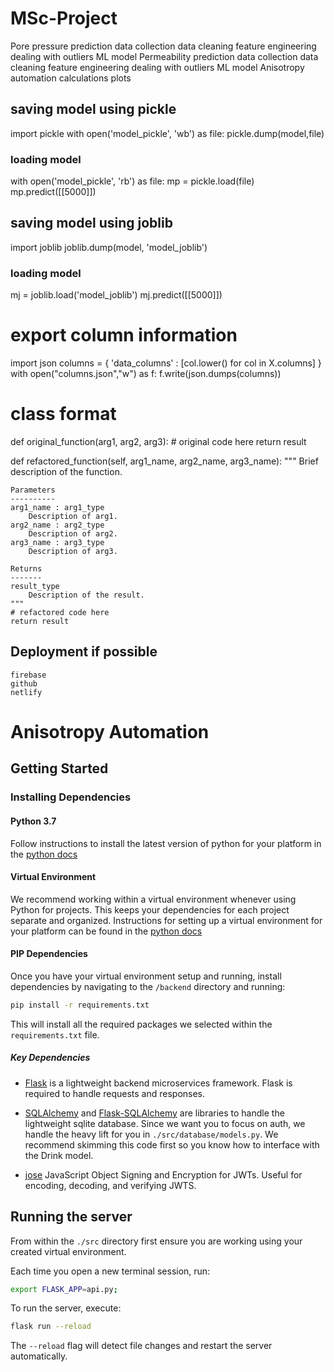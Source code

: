 # MSc-Project
Pore pressure prediction
    data collection
    data cleaning
    feature engineering
        dealing with outliers
    ML model
Permeability prediction
    data collection
    data cleaning
    feature engineering
        dealing with outliers
    ML model
Anisotropy automation
    calculations
    plots

## saving model using pickle
import pickle
with open('model_pickle', 'wb') as file:
    pickle.dump(model,file)
### loading model
with open('model_pickle', 'rb') as file:
    mp = pickle.load(file)
mp.predict([[5000]])

## saving model using joblib
import joblib
joblib.dump(model, 'model_joblib')
### loading model
mj = joblib.load('model_joblib')
mj.predict([[5000]])

# export column information
import json
columns = {
    'data_columns' : [col.lower() for col in X.columns]
}
with open("columns.json","w") as f:
    f.write(json.dumps(columns))

# class format
def original_function(arg1, arg2, arg3):
    # original code here
    return result

def refactored_function(self, arg1_name, arg2_name, arg3_name):
    """
    Brief description of the function.

    Parameters
    ----------
    arg1_name : arg1_type
        Description of arg1.
    arg2_name : arg2_type
        Description of arg2.
    arg3_name : arg3_type
        Description of arg3.

    Returns
    -------
    result_type
        Description of the result.
    """
    # refactored code here
    return result

## Deployment if possible
    firebase
    github
    netlify


# Anisotropy Automation

## Getting Started

### Installing Dependencies

#### Python 3.7

Follow instructions to install the latest version of python for your platform in the [python docs](https://docs.python.org/3/using/unix.html#getting-and-installing-the-latest-version-of-python)

#### Virtual Environment

We recommend working within a virtual environment whenever using Python for projects. This keeps your dependencies for each project separate and organized. Instructions for setting up a virtual environment for your platform can be found in the [python docs](https://packaging.python.org/guides/installing-using-pip-and-virtual-environments/)

#### PIP Dependencies

Once you have your virtual environment setup and running, install dependencies by navigating to the `/backend` directory and running:

```bash
pip install -r requirements.txt
```

This will install all the required packages we selected within the `requirements.txt` file.

##### Key Dependencies

- [Flask](http://flask.pocoo.org/) is a lightweight backend microservices framework. Flask is required to handle requests and responses.

- [SQLAlchemy](https://www.sqlalchemy.org/) and [Flask-SQLAlchemy](https://flask-sqlalchemy.palletsprojects.com/en/2.x/) are libraries to handle the lightweight sqlite database. Since we want you to focus on auth, we handle the heavy lift for you in `./src/database/models.py`. We recommend skimming this code first so you know how to interface with the Drink model.

- [jose](https://python-jose.readthedocs.io/en/latest/) JavaScript Object Signing and Encryption for JWTs. Useful for encoding, decoding, and verifying JWTS.

## Running the server

From within the `./src` directory first ensure you are working using your created virtual environment.

Each time you open a new terminal session, run:

```bash
export FLASK_APP=api.py;
```

To run the server, execute:

```bash
flask run --reload
```

The `--reload` flag will detect file changes and restart the server automatically.
